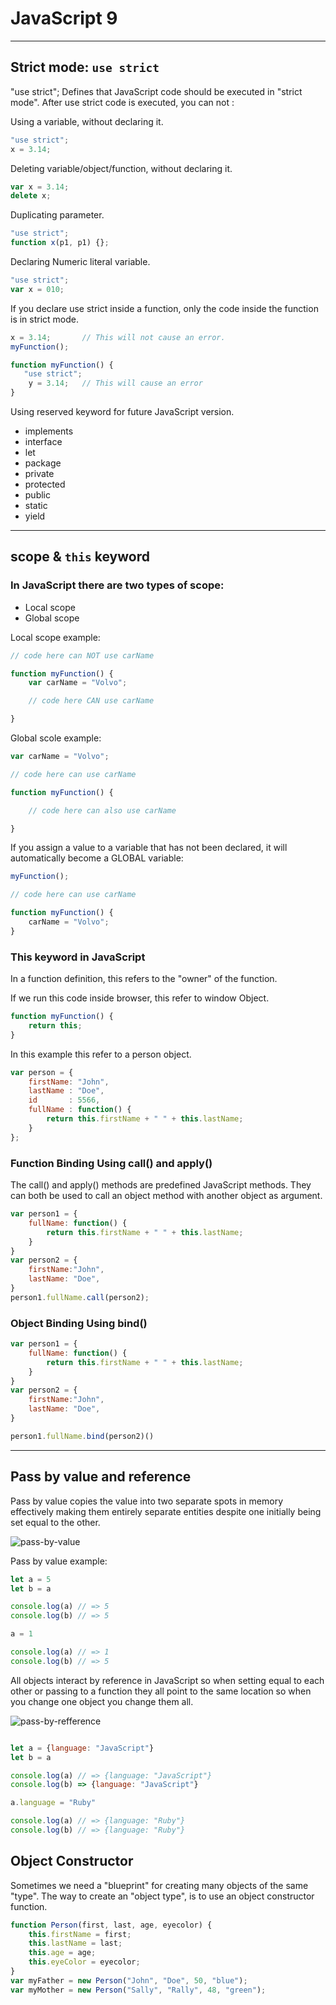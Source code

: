 # JavaScript 9

---

## Strict mode: `use strict`

"use strict"; Defines that JavaScript code should be executed in "strict mode".
After use strict code is executed, you can not :

Using a variable, without declaring it.
```js
"use strict";
x = 3.14;  

```

Deleting variable/object/function, without declaring it.
```js
var x = 3.14;
delete x; 
```

Duplicating parameter.
```js
"use strict";
function x(p1, p1) {}; 
```

Declaring Numeric literal variable.
```js
"use strict";
var x = 010;
```

If you declare use strict inside a function, only the code inside the function is in strict mode.
```js
x = 3.14;       // This will not cause an error. 
myFunction();

function myFunction() {
   "use strict";
    y = 3.14;   // This will cause an error
}
```

Using reserved keyword for future JavaScript version.

* implements
* interface
* let
* package
* private
* protected
* public
* static
* yield

---

## scope & `this` keyword

### In JavaScript there are two types of scope:

* Local scope
* Global scope

Local scope example:
```js
// code here can NOT use carName

function myFunction() {
    var carName = "Volvo";

    // code here CAN use carName

}
```


Global scole example:
```js
var carName = "Volvo";

// code here can use carName

function myFunction() {

    // code here can also use carName 

}
```

If you assign a value to a variable that has not been declared, it will automatically become a GLOBAL variable:
```js
myFunction();

// code here can use carName 

function myFunction() {
    carName = "Volvo";
}
```

### This keyword in JavaScript

In a function definition, this refers to the "owner" of the function.


If we run this code inside browser, this refer to window Object.

```js
function myFunction() {
    return this;
}
```

In this example this refer to a person object.

```js
var person = {
    firstName: "John",
    lastName : "Doe",
    id       : 5566,
    fullName : function() {
        return this.firstName + " " + this.lastName;
    }
};
```

### Function Binding Using call() and apply()

The call() and apply() methods are predefined JavaScript methods.
They can both be used to call an object method with another object as argument.

```js
var person1 = {
    fullName: function() {
        return this.firstName + " " + this.lastName;
    }
}
var person2 = {
    firstName:"John",
    lastName: "Doe",
}
person1.fullName.call(person2); 
```

### Object Binding Using bind()

```js
var person1 = {
    fullName: function() {
        return this.firstName + " " + this.lastName;
    }
}
var person2 = {
    firstName:"John",
    lastName: "Doe",
}

person1.fullName.bind(person2)()
```

---

## Pass by value and reference

Pass by value copies the value into two separate spots in memory effectively making them entirely separate entities despite one initially being set equal to the other.

![pass-by-value](./images/pass-by-value.png)

Pass by value example: 
```js
let a = 5 
let b = a

console.log(a) // => 5
console.log(b) // => 5

a = 1

console.log(a) // => 1
console.log(b) // => 5
```

All objects interact by reference in JavaScript so when setting equal to each other or passing to a function they all point to the same location so when you change one object you change them all.

![pass-by-refference](./images/pass-by-refference.png)


```js

let a = {language: "JavaScript"}
let b = a

console.log(a) // => {language: "JavaScript"}
console.log(b) => {language: "JavaScript"}

a.language = "Ruby"

console.log(a) // => {language: "Ruby"}
console.log(b) // => {language: "Ruby"}
```

## Object Constructor

Sometimes we need a "blueprint" for creating many objects of the same "type".
The way to create an "object type", is to use an object constructor function.

```js
function Person(first, last, age, eyecolor) {
    this.firstName = first;
    this.lastName = last;
    this.age = age;
    this.eyeColor = eyecolor;
}
var myFather = new Person("John", "Doe", 50, "blue");
var myMother = new Person("Sally", "Rally", 48, "green");
```

<!-- All JavaScript objects inherit properties and methods from a prototype. -->


<!-- * Exception and error handling: `try catch`, `.then`/`.catch` -->
